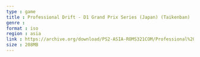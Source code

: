 ```yaml
---
type : game
title : Professional Drift - D1 Grand Prix Series (Japan) (Taikenban)
genre : 
format : iso
region : asia
link : https://archive.org/download/PS2-ASIA-ROMS321COM/Professional%20Drift%20-%20D1%20Grand%20Prix%20Series%20%28Japan%29%20%28Taikenban%29.7z
size : 208MB
---
```

